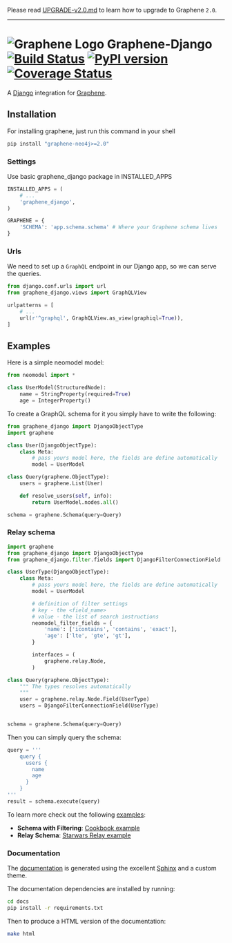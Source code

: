 Please read [UPGRADE-v2.0.md](https://github.com/graphql-python/graphene/blob/master/UPGRADE-v2.0.md) to learn how to upgrade to Graphene `2.0`.

---

# ![Graphene Logo](http://graphene-python.org/favicon.png) Graphene-Django [![Build Status](https://travis-ci.org/graphql-python/graphene-django.svg?branch=master)](https://travis-ci.org/graphql-python/graphene-django) [![PyPI version](https://badge.fury.io/py/graphene-django.svg)](https://badge.fury.io/py/graphene-django) [![Coverage Status](https://coveralls.io/repos/graphql-python/graphene-django/badge.svg?branch=master&service=github)](https://coveralls.io/github/graphql-python/graphene-django?branch=master)


A [Django](https://www.djangoproject.com/) integration for [Graphene](http://graphene-python.org/).

## Installation

For installing graphene, just run this command in your shell

```bash
pip install "graphene-neo4j>=2.0"
```

### Settings

Use basic graphene_django package in INSTALLED_APPS

```python
INSTALLED_APPS = (
    # ...
    'graphene_django',
)

GRAPHENE = {
    'SCHEMA': 'app.schema.schema' # Where your Graphene schema lives
}
```

### Urls

We need to set up a `GraphQL` endpoint in our Django app, so we can serve the queries.

```python
from django.conf.urls import url
from graphene_django.views import GraphQLView

urlpatterns = [
    # ...
    url(r'^graphql', GraphQLView.as_view(graphiql=True)),
]
```

## Examples

Here is a simple neomodel model:

```python
from neomodel import *

class UserModel(StructuredNode):
    name = StringProperty(required=True)
    age = IntegerProperty()
```

To create a GraphQL schema for it you simply have to write the following:

```python
from graphene_django import DjangoObjectType
import graphene

class User(DjangoObjectType):
    class Meta:
        # pass yours model here, the fields are define automatically
        model = UserModel

class Query(graphene.ObjectType):
    users = graphene.List(User)

    def resolve_users(self, info):
        return UserModel.nodes.all()

schema = graphene.Schema(query=Query)
```


### Relay schema

```python
import graphene
from graphene_django import DjangoObjectType
from graphene_django.filter.fields import DjangoFilterConnectionField

class UserType(DjangoObjectType):
    class Meta:
        # pass yours model here, the fields are define automatically
        model = UserModel

        # definition of filter settings
        # key - the <field_name>
        # value - the list of search instructions
        neomodel_filter_fields = {
            'name': ['icontains', 'contains', 'exact'],
            'age': ['lte', 'gte', 'gt'],
        }

        interfaces = (
            graphene.relay.Node,
        )

class Query(graphene.ObjectType):
    """ The types resolves automatically
    """
    user = graphene.relay.Node.Field(UserType)
    users = DjangoFilterConnectionField(UserType)


schema = graphene.Schema(query=Query)
```


Then you can simply query the schema:

```python
query = '''
    query {
      users {
        name
        age
      }
    }
'''
result = schema.execute(query)
```

To learn more check out the following [examples](examples/):

* **Schema with Filtering**: [Cookbook example](examples/cookbook)
* **Relay Schema**: [Starwars Relay example](examples/starwars)

### Documentation

The [documentation](http://docs.graphene-python.org/projects/django/en/latest/) is generated using the excellent [Sphinx](http://www.sphinx-doc.org/) and a custom theme.

The documentation dependencies are installed by running:

```sh
cd docs
pip install -r requirements.txt
```

Then to produce a HTML version of the documentation:

```sh
make html
```

